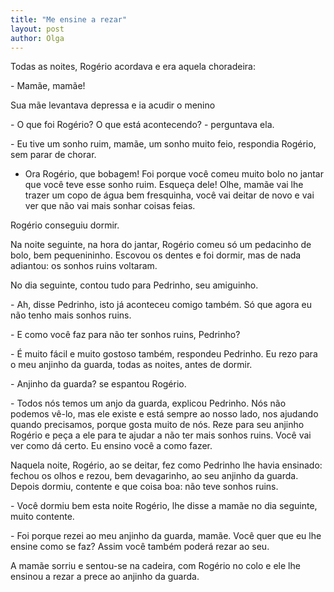 ```yaml
---
title: "Me ensine a rezar"
layout: post
author: Olga
---
```


Todas as noites, Rogério acordava e era aquela choradeira:

\- Mamãe, mamãe!

Sua mãe levantava depressa e ia acudir o menino 

\- O que foi Rogério? O que está acontecendo? - perguntava ela.

\- Eu tive um sonho ruim, mamãe, um sonho muito feio, respondia
Rogério, sem parar de chorar.

- Ora Rogério, que bobagem! Foi porque você comeu muito bolo no jantar
que você teve esse sonho ruim. Esqueça dele! Olhe, mamãe vai lhe
trazer um copo de água bem fresquinha, você vai deitar de novo e vai
ver que não vai mais sonhar coisas feias.

Rogério conseguiu dormir.

Na noite seguinte, na hora do jantar, Rogério comeu só um pedacinho de
bolo, bem pequenininho. Escovou os dentes e foi dormir, mas de nada
adiantou: os sonhos ruins voltaram.

No dia seguinte, contou tudo para Pedrinho, seu amiguinho.

\- Ah, disse Pedrinho, isto já aconteceu comigo também. Só que agora
eu não tenho mais sonhos ruins.

\- E como você faz para não ter sonhos ruins, Pedrinho?

\- É muito fácil e muito gostoso também, respondeu Pedrinho. Eu rezo
para o meu anjinho da guarda, todas as noites, antes de dormir.

\- Anjinho da guarda? se espantou Rogério.

\- Todos nós temos um anjo da guarda, explicou Pedrinho. Nós não
podemos vê-lo, mas ele existe e está sempre ao nosso lado, nos
ajudando quando precisamos, porque gosta muito de nós. Reze para seu
anjinho Rogério e peça a ele para te ajudar a não ter mais sonhos
ruins. Você vai ver como dá certo. Eu ensino você a como fazer.

Naquela noite, Rogério, ao se deitar, fez como Pedrinho lhe havia
ensinado: fechou os olhos e rezou, bem devagarinho, ao seu anjinho da
guarda. Depois dormiu, contente e que coisa boa: não teve sonhos
ruins.

\- Você dormiu bem esta noite Rogério, lhe disse a mamãe no dia
seguinte, muito contente.

\- Foi porque rezei ao meu anjinho da guarda, mamãe. Você quer que eu
lhe ensine como se faz? Assim você também poderá rezar ao seu.

A mamãe sorriu e sentou-se na cadeira, com Rogério no colo e ele lhe
ensinou a rezar a prece ao anjinho da guarda.
